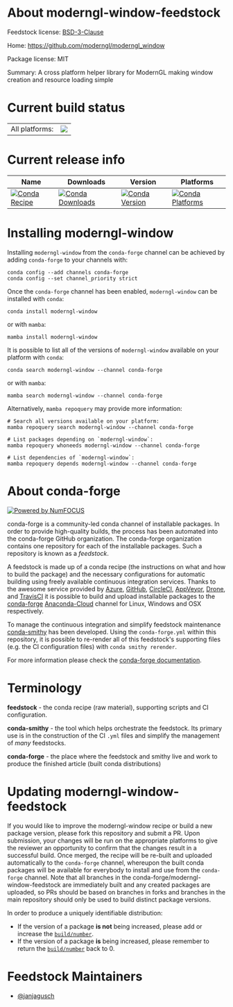 About moderngl-window-feedstock
===============================

Feedstock license: [BSD-3-Clause](https://github.com/conda-forge/moderngl-window-feedstock/blob/main/LICENSE.txt)

Home: https://github.com/moderngl/moderngl_window

Package license: MIT

Summary: A cross platform helper library for ModernGL making window creation and resource loading simple

Current build status
====================


<table><tr><td>All platforms:</td>
    <td>
      <a href="https://dev.azure.com/conda-forge/feedstock-builds/_build/latest?definitionId=13631&branchName=main">
        <img src="https://dev.azure.com/conda-forge/feedstock-builds/_apis/build/status/moderngl-window-feedstock?branchName=main">
      </a>
    </td>
  </tr>
</table>

Current release info
====================

| Name | Downloads | Version | Platforms |
| --- | --- | --- | --- |
| [![Conda Recipe](https://img.shields.io/badge/recipe-moderngl--window-green.svg)](https://anaconda.org/conda-forge/moderngl-window) | [![Conda Downloads](https://img.shields.io/conda/dn/conda-forge/moderngl-window.svg)](https://anaconda.org/conda-forge/moderngl-window) | [![Conda Version](https://img.shields.io/conda/vn/conda-forge/moderngl-window.svg)](https://anaconda.org/conda-forge/moderngl-window) | [![Conda Platforms](https://img.shields.io/conda/pn/conda-forge/moderngl-window.svg)](https://anaconda.org/conda-forge/moderngl-window) |

Installing moderngl-window
==========================

Installing `moderngl-window` from the `conda-forge` channel can be achieved by adding `conda-forge` to your channels with:

```
conda config --add channels conda-forge
conda config --set channel_priority strict
```

Once the `conda-forge` channel has been enabled, `moderngl-window` can be installed with `conda`:

```
conda install moderngl-window
```

or with `mamba`:

```
mamba install moderngl-window
```

It is possible to list all of the versions of `moderngl-window` available on your platform with `conda`:

```
conda search moderngl-window --channel conda-forge
```

or with `mamba`:

```
mamba search moderngl-window --channel conda-forge
```

Alternatively, `mamba repoquery` may provide more information:

```
# Search all versions available on your platform:
mamba repoquery search moderngl-window --channel conda-forge

# List packages depending on `moderngl-window`:
mamba repoquery whoneeds moderngl-window --channel conda-forge

# List dependencies of `moderngl-window`:
mamba repoquery depends moderngl-window --channel conda-forge
```


About conda-forge
=================

[![Powered by
NumFOCUS](https://img.shields.io/badge/powered%20by-NumFOCUS-orange.svg?style=flat&colorA=E1523D&colorB=007D8A)](https://numfocus.org)

conda-forge is a community-led conda channel of installable packages.
In order to provide high-quality builds, the process has been automated into the
conda-forge GitHub organization. The conda-forge organization contains one repository
for each of the installable packages. Such a repository is known as a *feedstock*.

A feedstock is made up of a conda recipe (the instructions on what and how to build
the package) and the necessary configurations for automatic building using freely
available continuous integration services. Thanks to the awesome service provided by
[Azure](https://azure.microsoft.com/en-us/services/devops/), [GitHub](https://github.com/),
[CircleCI](https://circleci.com/), [AppVeyor](https://www.appveyor.com/),
[Drone](https://cloud.drone.io/welcome), and [TravisCI](https://travis-ci.com/)
it is possible to build and upload installable packages to the
[conda-forge](https://anaconda.org/conda-forge) [Anaconda-Cloud](https://anaconda.org/)
channel for Linux, Windows and OSX respectively.

To manage the continuous integration and simplify feedstock maintenance
[conda-smithy](https://github.com/conda-forge/conda-smithy) has been developed.
Using the ``conda-forge.yml`` within this repository, it is possible to re-render all of
this feedstock's supporting files (e.g. the CI configuration files) with ``conda smithy rerender``.

For more information please check the [conda-forge documentation](https://conda-forge.org/docs/).

Terminology
===========

**feedstock** - the conda recipe (raw material), supporting scripts and CI configuration.

**conda-smithy** - the tool which helps orchestrate the feedstock.
                   Its primary use is in the construction of the CI ``.yml`` files
                   and simplify the management of *many* feedstocks.

**conda-forge** - the place where the feedstock and smithy live and work to
                  produce the finished article (built conda distributions)


Updating moderngl-window-feedstock
==================================

If you would like to improve the moderngl-window recipe or build a new
package version, please fork this repository and submit a PR. Upon submission,
your changes will be run on the appropriate platforms to give the reviewer an
opportunity to confirm that the changes result in a successful build. Once
merged, the recipe will be re-built and uploaded automatically to the
`conda-forge` channel, whereupon the built conda packages will be available for
everybody to install and use from the `conda-forge` channel.
Note that all branches in the conda-forge/moderngl-window-feedstock are
immediately built and any created packages are uploaded, so PRs should be based
on branches in forks and branches in the main repository should only be used to
build distinct package versions.

In order to produce a uniquely identifiable distribution:
 * If the version of a package **is not** being increased, please add or increase
   the [``build/number``](https://docs.conda.io/projects/conda-build/en/latest/resources/define-metadata.html#build-number-and-string).
 * If the version of a package **is** being increased, please remember to return
   the [``build/number``](https://docs.conda.io/projects/conda-build/en/latest/resources/define-metadata.html#build-number-and-string)
   back to 0.

Feedstock Maintainers
=====================

* [@janjagusch](https://github.com/janjagusch/)

